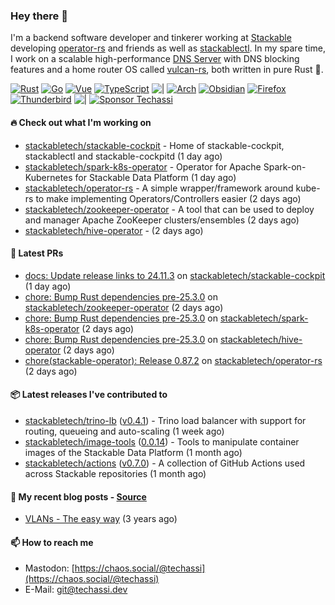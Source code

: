### Hey there 👋

I'm a backend software developer and tinkerer working at [Stackable][stackable] developing
[operator-rs][op-rs] and friends as well as [stackablectl][sctl]. In my spare time, I work
on a scalable high-performance [DNS Server][portal] with DNS blocking features and a home
router OS called [vulcan-rs][vulcan], both written in pure Rust 🦀.

[sctl]: https://github.com/stackabletech/stackable-cockpit
[op-rs]: https://github.com/stackabletech/operator-rs
[stackable]: https://github.com/stackabletech
[portal]: https://github.com/portal-rs/portal
[vulcan]: https://github.com/vulcan-rs

[![Rust](https://img.shields.io/badge/-Rust-141414?style=flat&logo=rust&logoColor=%23f97f39)](https://www.rust-lang.org/)
[![Go](https://img.shields.io/badge/-Go-141414?style=flat&logo=go&logoColor=%23f97f39)](https://go.dev/)
[![Vue](https://img.shields.io/badge/-Vue-141414?style=flat&logo=vuedotjs&logoColor=%23f97f39)](https://vuejs.org/)
[![TypeScript](https://img.shields.io/badge/-TypeScript-141414?style=flat&logo=typescript&logoColor=%23f97f39)](https://www.typescriptlang.org/)
![|](https://img.shields.io/badge/-%7C-141414?style=flat&logoColor=%23f97f39)
[![Arch](https://img.shields.io/badge/-Arch-141414?style=flat&logo=archlinux&logoColor=%23f97f39)](https://archlinux.org/)
[![Obsidian](https://img.shields.io/badge/-Obsidian-141414?style=flat&logo=obsidian&logoColor=%23f97f39)](https://obsidian.md/)
[![Firefox](https://img.shields.io/badge/-Firefox-141414?style=flat&logo=firefox&logoColor=%23f97f39)](https://www.mozilla.org/en-US/firefox/new/)
[![Thunderbird](https://img.shields.io/badge/-Thunderbird-141414?style=flat&logo=thunderbird&logoColor=%23f97f39)](https://www.thunderbird.net/en-US/)
![|](https://img.shields.io/badge/-%7C-141414?style=flat&logoColor=%23f97f39)
[![Sponsor Techassi](https://img.shields.io/badge/-Sponsor-141414?style=flat&logo=github&logoColor=%23f97f39)](https://github.com/sponsors/Techassi)

#### 🔥 Check out what I'm working on


- [stackabletech/stackable-cockpit](https://github.com/stackabletech/stackable-cockpit) - Home of stackable-cockpit, stackablectl and stackable-cockpitd (1 day ago)
- [stackabletech/spark-k8s-operator](https://github.com/stackabletech/spark-k8s-operator) - Operator for Apache Spark-on-Kubernetes for Stackable Data Platform (1 day ago)
- [stackabletech/operator-rs](https://github.com/stackabletech/operator-rs) - A simple wrapper/framework around kube-rs to make implementing Operators/Controllers easier (2 days ago)
- [stackabletech/zookeeper-operator](https://github.com/stackabletech/zookeeper-operator) - A tool that can be used to deploy and manager Apache ZooKeeper clusters/ensembles (2 days ago)
- [stackabletech/hive-operator](https://github.com/stackabletech/hive-operator) -  (2 days ago)

#### 🧪 Latest PRs


- [docs: Update release links to 24.11.3](https://github.com/stackabletech/stackable-cockpit/pull/358) on [stackabletech/stackable-cockpit](https://github.com/stackabletech/stackable-cockpit) (1 day ago)
- [chore: Bump Rust dependencies pre-25.3.0](https://github.com/stackabletech/zookeeper-operator/pull/921) on [stackabletech/zookeeper-operator](https://github.com/stackabletech/zookeeper-operator) (2 days ago)
- [chore: Bump Rust dependencies pre-25.3.0](https://github.com/stackabletech/spark-k8s-operator/pull/533) on [stackabletech/spark-k8s-operator](https://github.com/stackabletech/spark-k8s-operator) (2 days ago)
- [chore: Bump Rust dependencies pre-25.3.0](https://github.com/stackabletech/hive-operator/pull/577) on [stackabletech/hive-operator](https://github.com/stackabletech/hive-operator) (2 days ago)
- [chore(stackable-operator): Release 0.87.2](https://github.com/stackabletech/operator-rs/pull/981) on [stackabletech/operator-rs](https://github.com/stackabletech/operator-rs) (2 days ago)

#### 📦 Latest releases I've contributed to


- [stackabletech/trino-lb](https://github.com/stackabletech/trino-lb/releases/tag/v0.4.1) ([v0.4.1](https://github.com/stackabletech/trino-lb/releases/tag/v0.4.1)) - Trino load balancer with support for routing, queueing and auto-scaling (1 week ago)
- [stackabletech/image-tools](https://github.com/stackabletech/image-tools/releases/tag/0.0.14) ([0.0.14](https://github.com/stackabletech/image-tools/releases/tag/0.0.14)) - Tools to manipulate container images of the Stackable Data Platform (1 month ago)
- [stackabletech/actions](https://github.com/stackabletech/actions/releases/tag/v0.7.0) ([v0.7.0](https://github.com/stackabletech/actions/releases/tag/v0.7.0)) - A collection of GitHub Actions used across Stackable repositories (1 month ago)

#### 📜 My recent blog posts - [Source](https://github.com/Techassi/page)


- [VLANs - The easy way](https://techassi.dev/posts/vlans-the-easy-way/) (3 years ago)

#### 📫 How to reach me

- Mastodon: [https://chaos.social/@techassi](https://chaos.social/@techassi)
- E-Mail: git@techassi.dev
